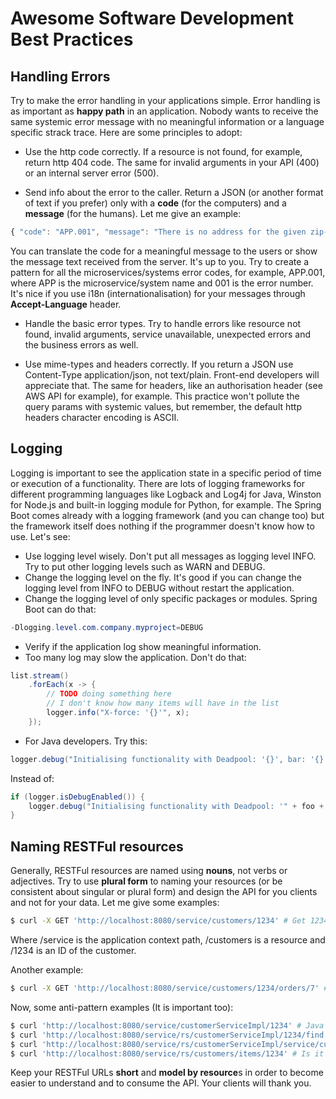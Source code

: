 # Awesome Software Development Best Practices

## Handling Errors

Try to make the error handling in your applications simple. Error handling is as important as **happy path** in an application. Nobody wants to receive the same systemic error message with no meaningful information or a language specific strack trace. Here are some principles to adopt:

* Use the http code correctly. If a resource is not found, for example, return http 404 code. The same for invalid arguments in your API (400) or an internal server error (500).

* Send info about the error to the caller. Return a JSON (or another format of text if you prefer) only with a **code** (for the computers) and a **message** (for the humans). Let me give an example:

```js
{ "code": "APP.001", "message": "There is no address for the given zip-code" } 
```
You can translate the code for a meaningful message to the users or show the message text received from the server. It's up to you. Try to create a pattern for all the microservices/systems error codes, for example, APP.001, where APP is the microservice/system name and 001 is the error number.
It's nice if you use i18n (internationalisation) for your messages through **Accept-Language** header.

* Handle the basic error types. Try to handle errors like resource not found, invalid arguments, service unavailable, unexpected errors and the business errors as well.

* Use mime-types and headers correctly. If you return a JSON use Content-Type application/json, not text/plain. Front-end developers will appreciate that. The same for headers, like an authorisation header (see AWS API for example), for example. This practice won't pollute the query params with systemic values, but remember, the default http headers character encoding is ASCII.

## Logging

Logging is important to see the application state in a specific period of time or execution of a functionality. There are lots of logging frameworks for different programming languages like Logback and Log4j for Java, Winston for Node.js and built-in logging module for Python, for example. The Spring Boot comes already with a logging framework (and you can change too) but the framework itself does nothing if the programmer doesn't know how to use. Let's see:

* Use logging level wisely. Don't put all messages as logging level INFO. Try to put other logging levels such as WARN and DEBUG.
* Change the logging level on the fly. It's good if you can change the logging level from INFO to DEBUG without restart the application. 
* Change the logging level of only specific packages or modules. Spring Boot can do that:
```java
-Dlogging.level.com.company.myproject=DEBUG
```
* Verify if the application log show meaningful information.
* Too many log may slow the application. Don't do that:

```java
list.stream()
    .forEach(x -> {
        // TODO doing something here
        // I don't know how many items will have in the list
        logger.info("X-force: '{}'", x);
    });
```

* For Java developers. Try this:

```java
logger.debug("Initialising functionality with Deadpool: '{}', bar: '{}' and xpto: '{}'", foo, bar, xpto);
```
Instead of:

```java
if (logger.isDebugEnabled()) {
    logger.debug("Initialising functionality with Deadpool: '" + foo + "', bar: '" + bar + "' and xpto: '" + xpto + "'");
}
```

## Naming RESTFul resources

Generally, RESTFul resources are named using **nouns**, not verbs or adjectives. Try to use **plural form** to naming your resources (or be consistent about singular or plural form) and design the API for you clients and not for your data. Let me give some examples:

```sh
$ curl -X GET 'http://localhost:8080/service/customers/1234' # Get 1234 customer
```

Where /service is the application context path, /customers is a resource and /1234 is an ID of the customer.

Another example:

```sh
$ curl -X GET 'http://localhost:8080/service/customers/1234/orders/7' # Get Order 7 from customer 1234
```

Now, some anti-pattern examples (It is important too):

```sh
$ curl 'http://localhost:8080/service/customerServiceImpl/1234' # Java Service naming structure
$ curl 'http://localhost:8080/service/rs/customerServiceImpl/1234/find' # rs is redundant and find is a verb
$ curl 'http://localhost:8080/service/rs/customerServiceImpl/service/customer?id=1234' # normally query params are optional and the noun customer is repeated
$ curl 'http://localhost:8080/service/rs/customers/items/1234' # Is it 1234 an item or a customer?
```

Keep your RESTFul URLs **short** and **model by resource**s in order to become easier to understand and to consume the API. Your clients will thank you. 
